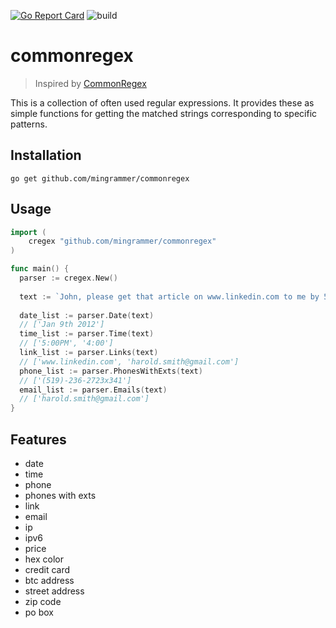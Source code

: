 [![Go Report Card](https://goreportcard.com/badge/github.com/mingrammer/commonregex)](https://goreportcard.com/report/github.com/mingrammer/commonregex) ![build](https://travis-ci.org/mingrammer/commonregex.svg?branch=master)

# commonregex

> Inspired by [CommonRegex](https://github.com/madisonmay/CommonRegex)

This is a collection of often used regular expressions. It provides these as simple functions for getting the matched strings corresponding to specific patterns.

## Installation
```shell
go get github.com/mingrammer/commonregex
```

## Usage

```go
import (
	cregex "github.com/mingrammer/commonregex"
)

func main() {
  parser := cregex.New()
  
  text := `John, please get that article on www.linkedin.com to me by 5:00PM on Jan 9th 2012. 4:00 would be ideal, actually. If you have any questions, You can reach me at (519)-236-2723x341 or get in touch with my associate at harold.smith@gmail.com`
  
  date_list := parser.Date(text)
  // ['Jan 9th 2012']
  time_list := parser.Time(text)
  // ['5:00PM', '4:00']
  link_list := parser.Links(text)
  // ['www.linkedin.com', 'harold.smith@gmail.com']
  phone_list := parser.PhonesWithExts(text)  
  // ['(519)-236-2723x341']
  email_list := parser.Emails(text)
  // ['harold.smith@gmail.com']
}
```

## Features

* date
* time
* phone
* phones with exts
* link
* email
* ip
* ipv6
* price
* hex color
* credit card
* btc address
* street address
* zip code
* po box